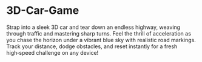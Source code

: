 # 3D-Car-Game
Strap into a sleek 3D car and tear down an endless highway, weaving through traffic and mastering sharp turns.  Feel the thrill of acceleration as you chase the horizon under a vibrant blue sky with realistic road markings.  Track your distance, dodge obstacles, and reset instantly for a fresh high‑speed challenge on any device!
